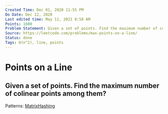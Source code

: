 ```yaml
---
Created Time: Dec 01, 2020 11:55 PM
Do Date: Dec 12, 2020
Last edited time: May 11, 2021 8:58 AM
Points: 1600
Problem Statement: Given a set of points. Find the maximum number of colinear points among them?
Source: https://leetcode.com/problems/max-points-on-a-line/
Status: done
Tags: O(n^2), line, points
---
```


# Points on a Line

Given a set of points. Find the maximum number of colinear points among them?
---
Patterns: [Matrix](Matrix.md)[Hashing](Hashing.md)